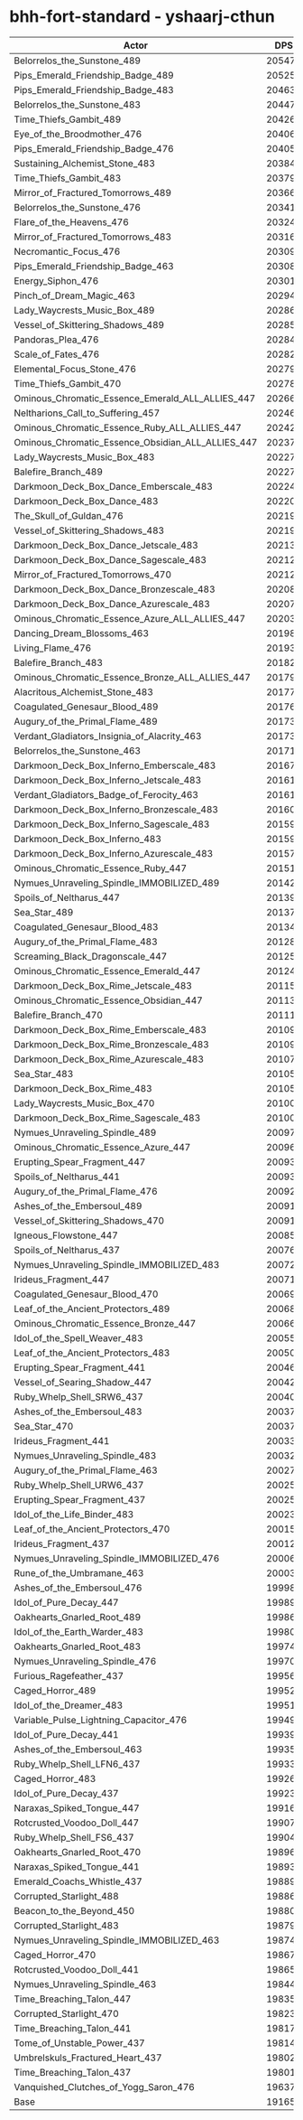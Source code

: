 # bhh-fort-standard - yshaarj-cthun
| Actor | DPS | Increase |
|---|:---:|:---:|
|Belorrelos_the_Sunstone_489|205478|7.21%|
|Pips_Emerald_Friendship_Badge_489|205256|7.10%|
|Pips_Emerald_Friendship_Badge_483|204635|6.77%|
|Belorrelos_the_Sunstone_483|204479|6.69%|
|Time_Thiefs_Gambit_489|204260|6.58%|
|Eye_of_the_Broodmother_476|204061|6.47%|
|Pips_Emerald_Friendship_Badge_476|204050|6.47%|
|Sustaining_Alchemist_Stone_483|203849|6.36%|
|Time_Thiefs_Gambit_483|203791|6.33%|
|Mirror_of_Fractured_Tomorrows_489|203664|6.27%|
|Belorrelos_the_Sunstone_476|203411|6.14%|
|Flare_of_the_Heavens_476|203247|6.05%|
|Mirror_of_Fractured_Tomorrows_483|203161|6.00%|
|Necromantic_Focus_476|203098|5.97%|
|Pips_Emerald_Friendship_Badge_463|203083|5.96%|
|Energy_Siphon_476|203011|5.93%|
|Pinch_of_Dream_Magic_463|202949|5.89%|
|Lady_Waycrests_Music_Box_489|202869|5.85%|
|Vessel_of_Skittering_Shadows_489|202858|5.85%|
|Pandoras_Plea_476|202848|5.84%|
|Scale_of_Fates_476|202826|5.83%|
|Elemental_Focus_Stone_476|202790|5.81%|
|Time_Thiefs_Gambit_470|202788|5.81%|
|Ominous_Chromatic_Essence_Emerald_ALL_ALLIES_447|202666|5.75%|
|Neltharions_Call_to_Suffering_457|202460|5.64%|
|Ominous_Chromatic_Essence_Ruby_ALL_ALLIES_447|202425|5.62%|
|Ominous_Chromatic_Essence_Obsidian_ALL_ALLIES_447|202370|5.59%|
|Lady_Waycrests_Music_Box_483|202275|5.54%|
|Balefire_Branch_489|202272|5.54%|
|Darkmoon_Deck_Box_Dance_Emberscale_483|202241|5.52%|
|Darkmoon_Deck_Box_Dance_483|202209|5.51%|
|The_Skull_of_Guldan_476|202194|5.50%|
|Vessel_of_Skittering_Shadows_483|202192|5.50%|
|Darkmoon_Deck_Box_Dance_Jetscale_483|202137|5.47%|
|Darkmoon_Deck_Box_Dance_Sagescale_483|202128|5.47%|
|Mirror_of_Fractured_Tomorrows_470|202122|5.46%|
|Darkmoon_Deck_Box_Dance_Bronzescale_483|202088|5.45%|
|Darkmoon_Deck_Box_Dance_Azurescale_483|202076|5.44%|
|Ominous_Chromatic_Essence_Azure_ALL_ALLIES_447|202030|5.41%|
|Dancing_Dream_Blossoms_463|201985|5.39%|
|Living_Flame_476|201938|5.37%|
|Balefire_Branch_483|201820|5.31%|
|Ominous_Chromatic_Essence_Bronze_ALL_ALLIES_447|201799|5.29%|
|Alacritous_Alchemist_Stone_483|201771|5.28%|
|Coagulated_Genesaur_Blood_489|201763|5.28%|
|Augury_of_the_Primal_Flame_489|201739|5.26%|
|Verdant_Gladiators_Insignia_of_Alacrity_463|201730|5.26%|
|Belorrelos_the_Sunstone_463|201719|5.25%|
|Darkmoon_Deck_Box_Inferno_Emberscale_483|201679|5.23%|
|Darkmoon_Deck_Box_Inferno_Jetscale_483|201615|5.20%|
|Verdant_Gladiators_Badge_of_Ferocity_463|201611|5.20%|
|Darkmoon_Deck_Box_Inferno_Bronzescale_483|201602|5.19%|
|Darkmoon_Deck_Box_Inferno_Sagescale_483|201599|5.19%|
|Darkmoon_Deck_Box_Inferno_483|201591|5.19%|
|Darkmoon_Deck_Box_Inferno_Azurescale_483|201576|5.18%|
|Ominous_Chromatic_Essence_Ruby_447|201515|5.15%|
|Nymues_Unraveling_Spindle_IMMOBILIZED_489|201424|5.10%|
|Spoils_of_Neltharus_447|201390|5.08%|
|Sea_Star_489|201374|5.07%|
|Coagulated_Genesaur_Blood_483|201348|5.06%|
|Augury_of_the_Primal_Flame_483|201289|5.03%|
|Screaming_Black_Dragonscale_447|201257|5.01%|
|Ominous_Chromatic_Essence_Emerald_447|201242|5.00%|
|Darkmoon_Deck_Box_Rime_Jetscale_483|201158|4.96%|
|Ominous_Chromatic_Essence_Obsidian_447|201134|4.95%|
|Balefire_Branch_470|201113|4.94%|
|Darkmoon_Deck_Box_Rime_Emberscale_483|201099|4.93%|
|Darkmoon_Deck_Box_Rime_Bronzescale_483|201091|4.92%|
|Darkmoon_Deck_Box_Rime_Azurescale_483|201072|4.91%|
|Sea_Star_483|201055|4.91%|
|Darkmoon_Deck_Box_Rime_483|201050|4.90%|
|Lady_Waycrests_Music_Box_470|201007|4.88%|
|Darkmoon_Deck_Box_Rime_Sagescale_483|201006|4.88%|
|Nymues_Unraveling_Spindle_489|200978|4.87%|
|Ominous_Chromatic_Essence_Azure_447|200969|4.86%|
|Erupting_Spear_Fragment_447|200938|4.85%|
|Spoils_of_Neltharus_441|200934|4.84%|
|Augury_of_the_Primal_Flame_476|200923|4.84%|
|Ashes_of_the_Embersoul_489|200918|4.83%|
|Vessel_of_Skittering_Shadows_470|200910|4.83%|
|Igneous_Flowstone_447|200850|4.80%|
|Spoils_of_Neltharus_437|200765|4.75%|
|Nymues_Unraveling_Spindle_IMMOBILIZED_483|200720|4.73%|
|Irideus_Fragment_447|200717|4.73%|
|Coagulated_Genesaur_Blood_470|200693|4.72%|
|Leaf_of_the_Ancient_Protectors_489|200689|4.72%|
|Ominous_Chromatic_Essence_Bronze_447|200665|4.70%|
|Idol_of_the_Spell_Weaver_483|200552|4.64%|
|Leaf_of_the_Ancient_Protectors_483|200505|4.62%|
|Erupting_Spear_Fragment_441|200462|4.60%|
|Vessel_of_Searing_Shadow_447|200422|4.58%|
|Ruby_Whelp_Shell_SRW6_437|200406|4.57%|
|Ashes_of_the_Embersoul_483|200373|4.55%|
|Sea_Star_470|200372|4.55%|
|Irideus_Fragment_441|200331|4.53%|
|Nymues_Unraveling_Spindle_483|200327|4.53%|
|Augury_of_the_Primal_Flame_463|200272|4.50%|
|Ruby_Whelp_Shell_URW6_437|200256|4.49%|
|Erupting_Spear_Fragment_437|200251|4.49%|
|Idol_of_the_Life_Binder_483|200234|4.48%|
|Leaf_of_the_Ancient_Protectors_470|200155|4.44%|
|Irideus_Fragment_437|200120|4.42%|
|Nymues_Unraveling_Spindle_IMMOBILIZED_476|200061|4.39%|
|Rune_of_the_Umbramane_463|200034|4.37%|
|Ashes_of_the_Embersoul_476|199987|4.35%|
|Idol_of_Pure_Decay_447|199896|4.30%|
|Oakhearts_Gnarled_Root_489|199863|4.28%|
|Idol_of_the_Earth_Warder_483|199808|4.26%|
|Oakhearts_Gnarled_Root_483|199741|4.22%|
|Nymues_Unraveling_Spindle_476|199700|4.20%|
|Furious_Ragefeather_437|199566|4.13%|
|Caged_Horror_489|199521|4.11%|
|Idol_of_the_Dreamer_483|199516|4.10%|
|Variable_Pulse_Lightning_Capacitor_476|199495|4.09%|
|Idol_of_Pure_Decay_441|199396|4.04%|
|Ashes_of_the_Embersoul_463|199353|4.02%|
|Ruby_Whelp_Shell_LFN6_437|199330|4.01%|
|Caged_Horror_483|199269|3.97%|
|Idol_of_Pure_Decay_437|199230|3.95%|
|Naraxas_Spiked_Tongue_447|199167|3.92%|
|Rotcrusted_Voodoo_Doll_447|199072|3.87%|
|Ruby_Whelp_Shell_FS6_437|199042|3.86%|
|Oakhearts_Gnarled_Root_470|198962|3.81%|
|Naraxas_Spiked_Tongue_441|198935|3.80%|
|Emerald_Coachs_Whistle_437|198897|3.78%|
|Corrupted_Starlight_488|198869|3.77%|
|Beacon_to_the_Beyond_450|198804|3.73%|
|Corrupted_Starlight_483|198795|3.73%|
|Nymues_Unraveling_Spindle_IMMOBILIZED_463|198748|3.70%|
|Caged_Horror_470|198678|3.67%|
|Rotcrusted_Voodoo_Doll_441|198650|3.65%|
|Nymues_Unraveling_Spindle_463|198445|3.54%|
|Time_Breaching_Talon_447|198357|3.50%|
|Corrupted_Starlight_470|198232|3.43%|
|Time_Breaching_Talon_441|198171|3.40%|
|Tome_of_Unstable_Power_437|198149|3.39%|
|Umbrelskuls_Fractured_Heart_437|198025|3.33%|
|Time_Breaching_Talon_437|198012|3.32%|
|Vanquished_Clutches_of_Yogg_Saron_476|196378|2.47%|
|Base|191652|0.00%|
